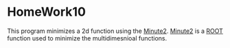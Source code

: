 # HomeWork10
This program minimizes a 2d function using the [Minute2](https://root.cern.ch/doc/master/classROOT_1_1Minuit2_1_1Minuit2Minimizer.html). [Minute2](https://root.cern.ch/doc/master/classROOT_1_1Minuit2_1_1Minuit2Minimizer.html) is a [ROOT](https://root.cern/) function used to minimize the multidimesnioal functions. 
